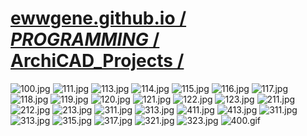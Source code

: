 
# [ewwgene.github.io /](https://ewwgene.github.io/) [_PROGRAMMING_ /](https://ewwgene.github.io/PROGRAMMING) [ArchiCAD_Projects /](https://ewwgene.github.io/ArchiCAD_Projects)

<a id="100"></a> ![100.jpg](https://ewwgene.github.io/ArchiCAD_Projects/100.jpg)
<a id="111"></a> ![111.jpg](https://ewwgene.github.io/ArchiCAD_Projects/111.jpg)
<a id="113"></a> ![113.jpg](https://ewwgene.github.io/ArchiCAD_Projects/113.jpg)
<a id="114"></a> ![114.jpg](https://ewwgene.github.io/ArchiCAD_Projects/114.jpg)
<a id="115"></a> ![115.jpg](https://ewwgene.github.io/ArchiCAD_Projects/115.jpg)
<a id="116"></a> ![116.jpg](https://ewwgene.github.io/ArchiCAD_Projects/116.jpg)
<a id="117"></a> ![117.jpg](https://ewwgene.github.io/ArchiCAD_Projects/117.jpg)
<a id="118"></a> ![118.jpg](https://ewwgene.github.io/ArchiCAD_Projects/118.jpg)
<a id="119"></a> ![119.jpg](https://ewwgene.github.io/ArchiCAD_Projects/119.jpg)
<a id="120"></a> ![120.jpg](https://ewwgene.github.io/ArchiCAD_Projects/120.jpg)
<a id="121"></a> ![121.jpg](https://ewwgene.github.io/ArchiCAD_Projects/121.jpg)
<a id="122"></a> ![122.jpg](https://ewwgene.github.io/ArchiCAD_Projects/122.jpg)
<a id="123"></a> ![123.jpg](https://ewwgene.github.io/ArchiCAD_Projects/123.jpg)
<a id="211m"></a> ![211.jpg](https://ewwgene.github.io/ArchiCAD_Projects/Making/211.jpg)
<a id="212m"></a> ![212.jpg](https://ewwgene.github.io/ArchiCAD_Projects/Making/212.jpg)
<a id="213m"></a> ![213.jpg](https://ewwgene.github.io/ArchiCAD_Projects/Making/213.jpg)
<a id="311m"></a> ![311.jpg](https://ewwgene.github.io/ArchiCAD_Projects/Making/311.jpg)
<a id="313m"></a> ![313.jpg](https://ewwgene.github.io/ArchiCAD_Projects/Making/313.jpg)
<a id="411m"></a> ![411.jpg](https://ewwgene.github.io/ArchiCAD_Projects/Making/411.jpg)
<a id="413m"></a> ![413.jpg](https://ewwgene.github.io/ArchiCAD_Projects/Making/413.jpg)
<a id="311"></a> ![311.jpg](https://ewwgene.github.io/ArchiCAD_Projects/311.jpg)
<a id="313"></a> ![313.jpg](https://ewwgene.github.io/ArchiCAD_Projects/313.jpg)
<a id="315"></a> ![315.jpg](https://ewwgene.github.io/ArchiCAD_Projects/315.jpg)
<a id="317"></a> ![317.jpg](https://ewwgene.github.io/ArchiCAD_Projects/317.jpg)
<a id="321"></a> ![321.jpg](https://ewwgene.github.io/ArchiCAD_Projects/321.jpg)
<a id="323"></a> ![323.jpg](https://ewwgene.github.io/ArchiCAD_Projects/323.jpg)
<a id="400"></a> ![400.gif](https://ewwgene.github.io/ArchiCAD_Projects/400.gif)

